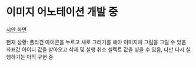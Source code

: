 # 이미지 어노테이션 개발 중

[시안 화면](https://www.figma.com/file/oAMVujSQk8WX4FJlGHo4Nb/Annotation-tool?type=design&node-id=0-1&mode=design&t=ACB0Gw6JQLFffyaf-0) 

현재 상황: 폴리건 아이콘을 누르고 새로 그리기를 해야 이미지에 그림을 그릴 수 있음 좌표값 아이디 값을 받아오고 삭제 및 실행 취소 셀렉트 값을 넣을 수 있음,
다만 다시 실행하기는 아직 구현 중
